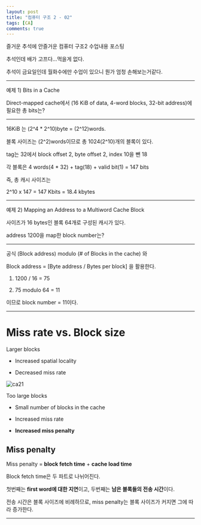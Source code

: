 ```yaml
---
layout: post
title: "컴퓨터 구조 2 - 02"
tags: [CA]
comments: true
---
```


즐거운 추석에 안즐거운 컴퓨터 구조2 수업내용 포스팅

추석인데 배가 고프다...먹을게 없다.

추석이 금요일인데 월화수에만 수업이 있으니 뭔가 엄청 손해보는거같다.

--------------------------------------------

예제 1) Bits in a Cache

Direct-mapped cache에서 (16 KiB of data, 4-word blocks, 32-bit address)에 필요한 총 bits는?

--------------------------------------------------------------------

16KiB 는 (2^4 * 2^10)byte = (2^12)words.

블록 사이즈는 (2^2)words이므로 총 1024(2^10)개의 블록이 있다.

tag는 32에서 block offset 2, byte offset 2, index 10을 뺀 18

각 블록은 4 words(4 * 32) + tag(18) + valid bit(1) = 147 bits

즉, 총 캐시 사이즈는

2^10 x 147 = 147 Kbits = 18.4 kbytes

----------------------------------------------------------------


예제 2) Mapping an Address to a Multiword Cache Block


사이즈가 16 bytes인 블록 64개로 구성된 캐시가 있다.

address 1200을 map한 block number는?

---------------------------------------

공식 (Block address) modulo (# of Blocks in the cache) 와

Block address = [Byte address / Bytes per block] 을 활용한다.

1) 1200 / 16 = 75

2) 75 modulo 64 = 11

이므로 block number = 11이다.


-----------------------------------------

# Miss rate vs. Block size

Larger blocks

* Increased spatial locality

* Decreased miss rate

![ca21](https://user-images.githubusercontent.com/26412908/64842718-02838180-d63e-11e9-9730-647624eb7c65.PNG)



Too large blocks

* Small number of blocks in the cache

* Increased miss rate

* **Increased miss penalty**


## Miss penalty


Miss penalty = **block fetch time** + **cache load time**

Block fetch time은 두 파트로 나뉘어진다.

첫번째는 **first word에 대한 지연**이고, 두번째는 **남은 블록들의 전송 시간**이다.

전송 시간은 블록 사이즈에 비례하므로, miss penalty는 블록 사이즈가 커지면 그에 따라 증가한다.



-----------------------------------------------
